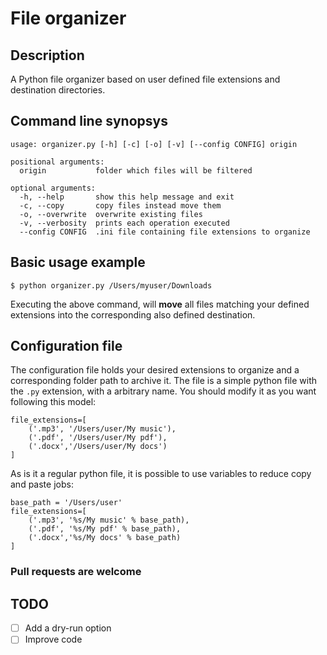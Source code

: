 # File organizer

## Description
A Python file organizer based on user defined file extensions and destination directories.

## Command line synopsys

```
usage: organizer.py [-h] [-c] [-o] [-v] [--config CONFIG] origin

positional arguments:
  origin           folder which files will be filtered

optional arguments:
  -h, --help       show this help message and exit
  -c, --copy       copy files instead move them
  -o, --overwrite  overwrite existing files
  -v, --verbosity  prints each operation executed
  --config CONFIG  .ini file containing file extensions to organize
```

## Basic usage example
``` $ python organizer.py /Users/myuser/Downloads ```

Executing the above command, will __move__ all files matching your defined extensions into the corresponding also defined destination.

## Configuration file

The configuration file holds your desired extensions to organize and a corresponding folder path to archive it.
The file is a simple python file with the ```.py``` extension, with a arbitrary name. You should modify it as you want following this model:

```
file_extensions=[
    ('.mp3', '/Users/user/My music'),
    ('.pdf', '/Users/user/My pdf'),
    ('.docx','/Users/user/My docs')
]
```

As is it a regular python file, it is possible to use variables to reduce copy and paste jobs:

```
base_path = '/Users/user'
file_extensions=[
    ('.mp3', '%s/My music' % base_path),
    ('.pdf', '%s/My pdf' % base_path),
    ('.docx','%s/My docs' % base_path)
]
```


### Pull requests are welcome

## TODO

- [ ] Add a dry-run option
- [ ] Improve code
